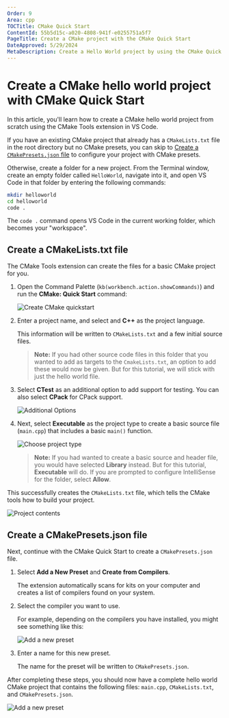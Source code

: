 ```yaml
---
Order: 9
Area: cpp
TOCTitle: CMake Quick Start
ContentId: 55b5d15c-a020-4808-941f-e0255751a5f7
PageTitle: Create a CMake project with the CMake Quick Start
DateApproved: 5/29/2024
MetaDescription: Create a Hello World project by using the CMake Quick Start in the CMake Tools Visual Studio Code extension
---
```

# Create a CMake hello world project with CMake Quick Start

In this article, you'll learn how to create a CMake hello world project from scratch using the CMake Tools extension in VS Code.

If you have an existing CMake project that already has a `CMakeLists.txt` file in the root directory but no CMake presets, you can skip to [Create a `CMakePresets.json` file](#Create-a-CMakePresets.json-file) to configure your project with CMake presets.

Otherwise, create a folder for a new project. From the Terminal window, create an empty folder called `HelloWorld`, navigate into it, and open VS Code in that folder by entering the following commands:

```bash
mkdir helloworld
cd helloworld
code .
```
The ```code .``` command opens VS Code in the current working folder, which becomes your "workspace".

## Create a CMakeLists.txt file

The CMake Tools extension can create the files for a basic CMake project for you. 

1. Open the Command Palette (`kb(workbench.action.showCommands)`) and run the **CMake: Quick Start** command:

    ![Create CMake quickstart](images/cpp/cmake-quickstart-command-palette.png)

1. Enter a project name, and select and **C++** as the project language.

    This information will be written to `CMakeLists.txt` and a few initial source files.

    > **Note:** If you had other source code files in this folder that you wanted to add as targets to the `CmakeLists.txt`, an option to add these would now be given. But for this tutorial, we will stick with just the hello world file.

1. Select **CTest** as an additional option to add support for testing. You can also select **CPack** for CPack support.

    ![Additional Options](images/cpp/cmake-quickstart-options.png)

1. Next, select **Executable** as the project type to create a basic source file (`main.cpp`) that includes a basic `main()` function.

    ![Choose project type](images/cpp/cmake-choose-type.png)

    > **Note:** If you had wanted to create a basic source and header file, you would have selected **Library** instead. But for this tutorial, **Executable** will do. If you are prompted to configure IntelliSense for the folder, select **Allow**.

This successfully creates the `CMakeLists.txt` file, which tells the CMake tools how to build your project.

![Project contents](images/cpp/cmake-quickstart-cmakelists.png)

## Create a CMakePresets.json file

Next, continue with the CMake Quick Start to create a `CMakePresets.json` file.

1. Select **Add a New Preset** and **Create from Compilers**.

    The extension automatically scans for kits on your computer and creates a list of compilers found on your system.

1. Select the compiler you want to use.

    For example, depending on the compilers you have installed, you might see something like this:

    ![Add a new preset](images/cpp/cmake-quickstart-selectkit.png)

1. Enter a name for this new preset.

    The name for the preset will be written to `CMakePresets.json`.

After completing these steps, you should now have a complete hello world CMake project that contains the following files: `main.cpp`, `CMakeLists.txt`, and `CMakePresets.json`.

![Add a new preset](images/cpp/cmake-quickstart-projcontents.png)
